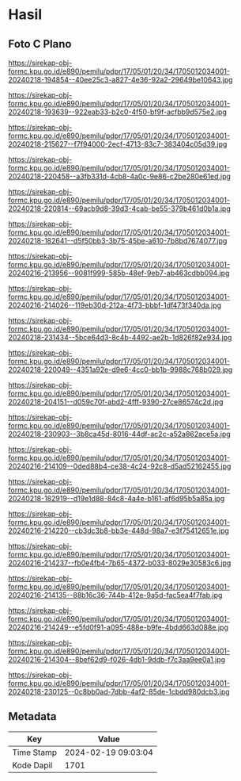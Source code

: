 # Hasil

## Foto C Plano

https://sirekap-obj-formc.kpu.go.id/e890/pemilu/pdpr/17/05/01/20/34/1705012034001-20240218-194854--40ee25c3-a827-4e36-92a2-29649be10643.jpg

https://sirekap-obj-formc.kpu.go.id/e890/pemilu/pdpr/17/05/01/20/34/1705012034001-20240218-193639--922eab33-b2c0-4f50-bf9f-acfbb9d575e2.jpg

https://sirekap-obj-formc.kpu.go.id/e890/pemilu/pdpr/17/05/01/20/34/1705012034001-20240218-215627--f7f94000-2ecf-4713-83c7-383404c05d39.jpg

https://sirekap-obj-formc.kpu.go.id/e890/pemilu/pdpr/17/05/01/20/34/1705012034001-20240218-220458--a3fb331d-4cb8-4a0c-9e86-c2be280e61ed.jpg

https://sirekap-obj-formc.kpu.go.id/e890/pemilu/pdpr/17/05/01/20/34/1705012034001-20240218-220814--69acb9d8-39d3-4cab-be55-379b461d0b1a.jpg

https://sirekap-obj-formc.kpu.go.id/e890/pemilu/pdpr/17/05/01/20/34/1705012034001-20240218-182641--d5f50bb3-3b75-45be-a610-7b8bd7674077.jpg

https://sirekap-obj-formc.kpu.go.id/e890/pemilu/pdpr/17/05/01/20/34/1705012034001-20240216-213956--9081f999-585b-48ef-9eb7-ab463cdbb094.jpg

https://sirekap-obj-formc.kpu.go.id/e890/pemilu/pdpr/17/05/01/20/34/1705012034001-20240216-214026--119eb30d-212a-4f73-bbbf-1df473f340da.jpg

https://sirekap-obj-formc.kpu.go.id/e890/pemilu/pdpr/17/05/01/20/34/1705012034001-20240218-231434--5bce64d3-8c4b-4492-ae2b-1d826f82e934.jpg

https://sirekap-obj-formc.kpu.go.id/e890/pemilu/pdpr/17/05/01/20/34/1705012034001-20240218-220049--4351a92e-d9e6-4cc0-bb1b-9988c768b029.jpg

https://sirekap-obj-formc.kpu.go.id/e890/pemilu/pdpr/17/05/01/20/34/1705012034001-20240218-204151--d059c70f-abd2-4fff-9390-27ce86574c2d.jpg

https://sirekap-obj-formc.kpu.go.id/e890/pemilu/pdpr/17/05/01/20/34/1705012034001-20240218-230903--3b8ca45d-8016-44df-ac2c-a52a862ace5a.jpg

https://sirekap-obj-formc.kpu.go.id/e890/pemilu/pdpr/17/05/01/20/34/1705012034001-20240216-214109--0ded88b4-ce38-4c24-92c8-d5ad52162455.jpg

https://sirekap-obj-formc.kpu.go.id/e890/pemilu/pdpr/17/05/01/20/34/1705012034001-20240218-182919--d19e1d88-84c8-4a4e-b161-af6d95b5a85a.jpg

https://sirekap-obj-formc.kpu.go.id/e890/pemilu/pdpr/17/05/01/20/34/1705012034001-20240216-214220--cb3dc3b8-bb3e-448d-98a7-e3f75412651e.jpg

https://sirekap-obj-formc.kpu.go.id/e890/pemilu/pdpr/17/05/01/20/34/1705012034001-20240216-214237--fb0e4fb4-7b65-4372-b033-8029e30583c6.jpg

https://sirekap-obj-formc.kpu.go.id/e890/pemilu/pdpr/17/05/01/20/34/1705012034001-20240216-214135--88b16c36-744b-412e-9a5d-fac5ea4f7fab.jpg

https://sirekap-obj-formc.kpu.go.id/e890/pemilu/pdpr/17/05/01/20/34/1705012034001-20240216-214249--e5fd0f91-a095-488e-b9fe-4bdd663d088e.jpg

https://sirekap-obj-formc.kpu.go.id/e890/pemilu/pdpr/17/05/01/20/34/1705012034001-20240216-214304--8bef62d9-f026-4db1-9ddb-f7c3aa9ee0a1.jpg

https://sirekap-obj-formc.kpu.go.id/e890/pemilu/pdpr/17/05/01/20/34/1705012034001-20240218-230125--0c8bb0ad-7dbb-4af2-85de-1cbdd980dcb3.jpg


## Metadata

| Key        | Value               |
| ---------- | ------------------- |
| Time Stamp | 2024-02-19 09:03:04 |
| Kode Dapil | 1701                |



